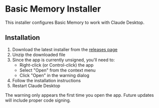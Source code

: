 # Basic Memory Installer

This installer configures Basic Memory to work with Claude Desktop.

## Installation

1. Download the latest installer from the [releases page](https://github.com/basicmachines-co/basic-memory/releases)
2. Unzip the downloaded file
3. Since the app is currently unsigned, you'll need to:
   - Right-click (or Control-click) the app
   - Select "Open" from the context menu
   - Click "Open" in the warning dialog
4. Follow the installation instructions
5. Restart Claude Desktop

The warning only appears the first time you open the app. Future updates will include proper code signing.